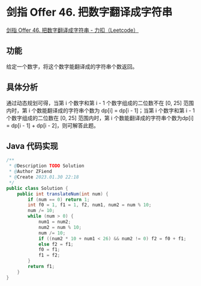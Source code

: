 # 剑指 Offer 46. 把数字翻译成字符串

[剑指 Offer 46. 把数字翻译成字符串 - 力扣（Leetcode）](https://leetcode.cn/problems/ba-shu-zi-fan-yi-cheng-zi-fu-chuan-lcof/description/)

## 功能

给定一个数字，将这个数字能翻译成的字符串个数返回。

## 具体分析

通过动态规划可得，当第 i 个数字和第 i - 1 个数字组成的二位数不在 [0, 25] 范围内时，第 i 个数能翻译成的字符串个数为 dp[i] = dp[i - 1]；当第 i 个数字和第 i - 1 个数字组成的二位数在 [0, 25] 范围内时，第 i 个数能翻译成的字符串个数为dp[i] = dp[i - 1] + dp[i - 2]，则可解答此题。

## Java 代码实现

```java
/**
 * @Description TODO Solution
 * @Author ZFiend
 * @Create 2023.01.30 22:18
 */
public class Solution {
    public int translateNum(int num) {
        if (num == 0) return 1;
        int f0 = 1, f1 = 1, f2, num1, num2 = num % 10;
        num /= 10;
        while (num > 0) {
            num1 = num2;
            num2 = num % 10;
            num /= 10;
            if ((num2 * 10 + num1 < 26) && num2 != 0) f2 = f0 + f1;
            else f2 = f1;
            f0 = f1;
            f1 = f2;
        }
        return f1;
    }
}
```
